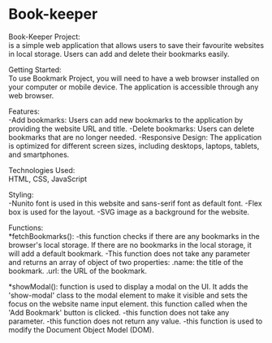 # Book-keeper
Book-Keeper Project: <br>
 is a simple  web application that allows users to save   their favourite websites in local storage.
 Users can add and delete their bookmarks easily.

Getting Started:<br>
 To use Bookmark Project, you will need to have a web browser installed on your computer or mobile device. 
 The application is accessible through any web browser.

 Features:<br>
 -Add bookmarks: Users can add new bookmarks to the application by providing the website URL and title.
 -Delete bookmarks: Users can delete bookmarks that are no longer needed.
 -Responsive Design: The application is optimized for different screen sizes, including desktops, laptops, tablets, and smartphones.

Technologies Used:<br>
 HTML, CSS, JavaScript

Styling:<br>
 -Nunito font is used in this website and sans-serif font as default font.
 -Flex box is used for the layout. 
 -SVG image as a background for the website.

Functions:<br>
*fetchBookmarks():
 -this function checks if there are any bookmarks in the browser's local storage. If there are no bookmarks in the local storage, it will add a default bookmark.
 -This function does not take any parameter and returns an array of object of two properties:
 .name: the title of the bookmark.
 .url: the URL of the bookmark.

*showModal():
 function is used to display a modal on the UI. It adds the 'show-modal' class to the modal element to make it visible and sets the focus on the website name input element.
 this function called when the 'Add Bookmark' button is clicked. 
 -this function does not take any parameter.
 -this function does not return any value. 
 -this function is used to modify the Document Object Model (DOM).
